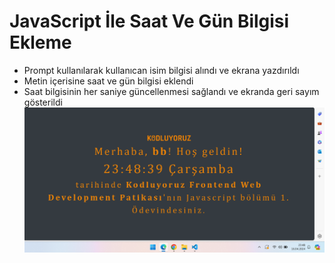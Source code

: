 # JavaScript İle Saat Ve Gün Bilgisi Ekleme
- Prompt kullanılarak kullanıcan isim bilgisi alındı ve ekrana yazdırıldı
- Metin içerisine saat ve gün bilgisi eklendi
- Saat bilgisinin her saniye güncellenmesi sağlandı ve ekranda geri sayım gösterildi
![alt text](screenshot.png)